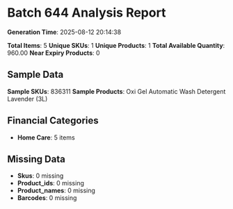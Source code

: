 # Batch 644 Analysis Report

**Generation Time**: 2025-08-12 20:14:38

**Total Items**: 5
**Unique SKUs**: 1
**Unique Products**: 1
**Total Available Quantity**: 960.00
**Near Expiry Products**: 0

## Sample Data
**Sample SKUs**: 836311
**Sample Products**: Oxi Gel Automatic Wash Detergent Lavender (3L)

## Financial Categories
- **Home Care**: 5 items

## Missing Data
- **Skus**: 0 missing
- **Product_ids**: 0 missing
- **Product_names**: 0 missing
- **Barcodes**: 0 missing
